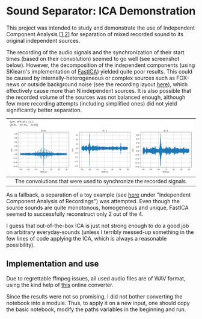 # Sound Separator: ICA Demonstration

This project was intended to study and demonstrate the use of Independent Component Analysis [[1](http://arnauddelorme.com/ica_for_dummies/),[2](http://efavdb.com/independent-component-analysis/)] for separation of mixed recorded sound to its original independent sources.

The recording of the audio signals and the synchronization of their start times (based on their convolution) seemed to go well (see screenshot below).
However, the decomposition of the independent components (using SKlearn's implementation of [FastICA](https://scikit-learn.org/stable/auto_examples/decomposition/plot_ica_blind_source_separation.html)) yielded quite poor results.
This could be caused by internally-heterogeneous or complex sources such as FOX-news or outside background noise (see the recording layout [here](https://github.com/ido90/SoundSeparator/blob/master/signal_separator-Copy1.ipynb#Recording-Layout)), which effectively cause more than N independent sources.
It is also possible that the recorded volume of the sources was not balanced enough, although few more recording attempts (including simplified ones) did not yield significantly better separation.


| ![](https://github.com/ido90/SoundSeparator/blob/master/signals_sync_demonstration.png) |
| :--: |
| The convolutions that were used to synchronize the recorded signals. |


As a fallback, a separation of a toy example (see [here](http://www.cs.ubbcluj.ro/~csatol/mach_learn/) under "Independent Component Analysis of Recordings") was attempted.
Even though the source sounds are quite monotonous, homogeneous and unique, FastICA seemed to successfully reconstruct only 2 out of the 4.

I guess that out-of-the-box ICA is just not strong enough to do a good job on arbitrary everyday-sounds (unless I terribly messed-up something in the few lines of code applying the ICA, which is always a reasonable possibility).

## Implementation and use

Due to regrettable ffmpeg issues, all used audio files are of WAV format, using the kind help of [this](https://audio.online-convert.com/convert-to-wav) online converter.

Since the results were not so promising, I did not bother converting the notebook into a module.
Thus, to apply it on a new input, one should copy the basic notebook, modify the paths variables in the beginning and run.
